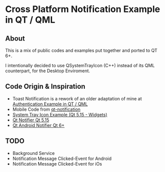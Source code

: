 # Cross Platform Notification Example in QT / QML

## About

This is a mix of public codes and examples put together and ported to QT 6+.

I intentionally decided to use QSystemTrayIcon (C++) instead of its QML counterpart, for the Desktop Enviroment.

## Code Origin & Inspiration

- Toast Notification is a rework of an older adaptation of mine at [Authentication Example in QT / QML](https://github.com/LeonnardoVerol/example-authentication-qt-qml/tree/main)
- Mobile Code from [qt-notification](https://github.com/SidoPillai/qt-notification)
- [System Tray Icon Example (Qt 5.15 - Widgets)](https://doc.qt.io/qt-5/qtwidgets-desktop-systray-example.html)
- [Qt Notifier Qt 5.15](https://doc.qt.io/qt-5/qtandroidextras-notification-example.html)
- [Qt Android Notifier Qt 6+](https://doc.qt.io/qt-6/qtcore-platform-androidnotifier-example.html)

## TODO

- Background Service
- Notification Message Clicked-Event for Android
- Notification Message Clicked-Event for iOs
